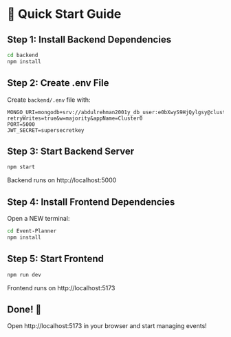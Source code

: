 # 🚀 Quick Start Guide

## Step 1: Install Backend Dependencies

```bash
cd backend
npm install
```

## Step 2: Create .env File

Create `backend/.env` file with:

```
MONGO_URI=mongodb+srv://abdulrehman2001y_db_user:e0bXwyS9HjQylgsy@cluster0.swt23cx.mongodb.net/?retryWrites=true&w=majority&appName=Cluster0
PORT=5000
JWT_SECRET=supersecretkey
```

## Step 3: Start Backend Server

```bash
npm start
```

Backend runs on http://localhost:5000

## Step 4: Install Frontend Dependencies

Open a NEW terminal:

```bash
cd Event-Planner
npm install
```

## Step 5: Start Frontend

```bash
npm run dev
```

Frontend runs on http://localhost:5173

## Done! 🎉

Open http://localhost:5173 in your browser and start managing events!
